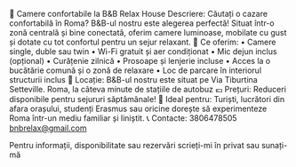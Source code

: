 🌟 Camere confortabile la B&B Relax House
Descriere:
Căutați o cazare confortabilă în Roma? B&B-ul nostru este alegerea perfectă! Situat într-o zonă centrală și bine conectată, oferim camere luminoase, mobilate cu gust și dotate cu tot confortul pentru un sejur relaxant.
🏡 Ce oferim:
• Camere single, duble sau twin
• Wi-Fi gratuit și aer condiționat
• Mic dejun inclus (opțional)
• Curățenie zilnică
• Prosoape și lenjerie incluse
• Acces la o bucătărie comună și o zonă de relaxare
• Loc de parcare în interiorul structurii inclus
📍 Locație:
B&B-ul nostru este situat pe Via Tiburtina Setteville. Roma, la câteva minute de stațiile de autobuz
💶 Prețuri:
Reduceri disponibile pentru sejururi săptămânale!
👋 Ideal pentru:
Turiști, lucrători din afara orașului, studenți Erasmus sau oricine dorește să experimenteze Roma într-un mediu familiar și liniștit.
📞 Contacte: 3806478505 bnbrelax@gmail.com

Pentru informații, disponibilitate sau rezervări scrieți-mi în privat sau sunați-mă
